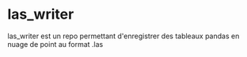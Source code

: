 # las_writer

las_writer est un repo permettant d'enregistrer des tableaux pandas en nuage de point au format .las
